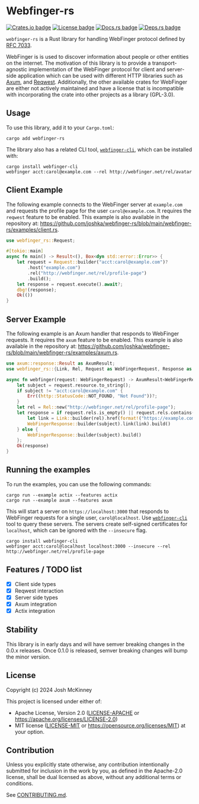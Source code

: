 # Webfinger-rs

[![Crates.io badge]][crate]
[![License badge]][license]
[![Docs.rs badge]][docs]
[![Deps.rs badge]][dependencies]

<!-- cargo-rdme start -->

`webfinger-rs` is a Rust library for handling WebFinger protocol defined by [RFC 7033].

WebFinger is  is used to discover information about people or other entities on the internet.
The motivation of this library is to provide a transport-agnostic implementation of the
WebFinger protocol for client and server-side application which can be used with different HTTP
libraries such as [Axum], and [Reqwest]. Additionally, the other available crates for WebFinger
are either not actively maintained and have a license that is incompatible with incorporating
the crate into other projects as a library (GPL-3.0).

[RFC 7033]: https://www.rfc-editor.org/rfc/rfc7033.html
[Axum]: https://crates.io/crates/axum
[Reqwest]: https://crates.io/crates/reqwest

## Usage

To use this library, add it to your `Cargo.toml`:

```shell
cargo add webfinger-rs
```

The library also has a related CLI tool, [`webfinger-cli`], which can be installed with:

```shell
cargo install webfinger-cli
webfinger acct:carol@example.com --rel http://webfinger.net/rel/avatar
```

## Client Example

The following example connects to the WebFinger server at `example.com` and requests the profile
page for the user `carol@example.com`. It requires the `reqwest` feature to be enabled. This
example is also available in the repository at:
<https://github.com/joshka/webfinger-rs/blob/main/webfinger-rs/examples/client.rs>.

```rust
use webfinger_rs::Request;

#[tokio::main]
async fn main() -> Result<(), Box<dyn std::error::Error>> {
    let request = Request::builder("acct:carol@example.com")?
        .host("example.com")
        .rel("http://webfinger.net/rel/profile-page")
        .build();
    let response = request.execute().await?;
    dbg!(response);
    Ok(())
}
```

## Server Example

The following example is an Axum handler that responds to WebFinger requests. It requires the
`axum` feature to be enabled. This example is also available in the repository at:
<https://github.com/joshka/webfinger-rs/blob/main/webfinger-rs/examples/axum.rs>.

```rust
use axum::response::Result as AxumResult;
use webfinger_rs::{Link, Rel, Request as WebFingerRequest, Response as WebFingerResponse};

async fn webfinger(request: WebFingerRequest) -> AxumResult<WebFingerResponse> {
    let subject = request.resource.to_string();
    if subject != "acct:carol@example.com" {
        Err((http::StatusCode::NOT_FOUND, "Not Found"))?;
    }
    let rel = Rel::new("http://webfinger.net/rel/profile-page");
    let response = if request.rels.is_empty() || request.rels.contains(&rel) {
        let link = Link::builder(rel).href(format!("https://example.com/profile/{subject}"));
        WebFingerResponse::builder(subject).link(link).build()
    } else {
        WebFingerResponse::builder(subject).build()
    };
    Ok(response)
}
```

## Running the examples

To run the examples, you can use the following commands:

```shell
cargo run --example actix --features actix
cargo run --example axum --features axum
```

This will start a server on `https://localhost:3000` that responds to WebFinger requests for a
single user, `carol@localhost`. Use [`webfinger-cli`] tool to query these servers. The servers
create self-signed certificates for `localhost`, which can be ignored with the `--insecure`
flag.

```shell
cargo install webfinger-cli
webfinger acct:carol@localhost localhost:3000 --insecure --rel http://webfinger.net/rel/profile-page
```

[`webfinger-cli`]: https://crates.io/crates/webfinger-cli

## Features / TODO list

- [x] Client side types
- [x] Reqwest interaction
- [x] Server side types
- [x] Axum integration
- [x] Actix integration

## Stability

This library is in early days and will have semver breaking changes in the 0.0.x releases. Once
0.1.0 is released, semver breaking changes will bump the minor version.

## License

Copyright (c) 2024 Josh McKinney

This project is licensed under either of:

- Apache License, Version 2.0 ([LICENSE-APACHE](LICENSE-APACHE) or
  <https://apache.org/licenses/LICENSE-2.0>)
- MIT license ([LICENSE-MIT](LICENSE-MIT) or <https://opensource.org/licenses/MIT>) at your
  option.

<!-- cargo-rdme end -->

## Contribution

Unless you explicitly state otherwise, any contribution intentionally submitted for inclusion in the
work by you, as defined in the Apache-2.0 license, shall be dual licensed as above, without any
additional terms or conditions.

See [CONTRIBUTING.md](CONTRIBUTING.md).

[Crates.io badge]: https://img.shields.io/crates/v/webfinger-rs?logo=rust&style=for-the-badge
[License badge]: https://img.shields.io/crates/l/webfinger-rs?style=for-the-badge
[Docs.rs badge]: https://img.shields.io/docsrs/webfinger-rs?logo=rust&style=for-the-badge
[Deps.rs badge]: https://deps.rs/repo/github/joshka/webfinger-rs/status.svg?style=for-the-badge
[crate]: https://crates.io/crates/webfinger-rs
[license]: ./LICENSE-MIT
[docs]: https://docs.rs/webfinger-rs/
[dependencies]: https://deps.rs/repo/github/joshka/webfinger-rs
